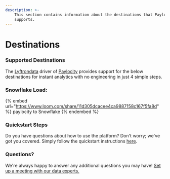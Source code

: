 ```yaml
---
description: >-
    This section contains information about the destinations that Paylocity
    supports.
---
```


# Destinations

### Supported Destinations

The [Lyftrondata](https://www.lyftrondata.com/) driver of [Paylocity](https://www.lyftrondata.com/integration/paylocity/) provides support for the below destinations for instant analytics with no engineering in just 4 simple steps.

### Snowflake Load:

{% embed url="https://www.loom.com/share/11d305dcacee4ca9887158c167f5fa8d" %}
paylocity to Snowflake
{% endembed %}

### Quickstart Steps

Do you have questions about how to use the platform? Don't worry; we've got you covered. Simply follow the quickstart instructions [here](../../../quickstart-steps.md).

### Questions? <a href="#questions" id="questions"></a>

We're always happy to answer any additional questions you may have! [Set up a meeting with our data experts.](https://www.lyftrondata.com/book-a-meeting/)
